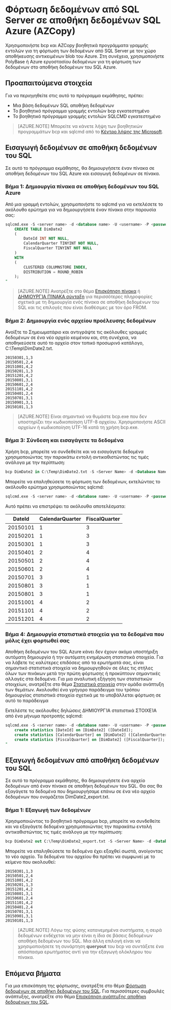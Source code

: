 <properties
   pageTitle="Φόρτωση δεδομένων από SQL Server σε αποθήκη δεδομένων SQL Azure (PolyBase) | Microsoft Azure"
   description="Χρησιμοποιεί bcp για να εξαγάγετε δεδομένα από SQL Server σε επίπεδο αρχείων, AZCopy για την εισαγωγή δεδομένων με το χώρο αποθήκευσης αντικειμένων blob του Azure και PolyBase να ingest τα δεδομένα σε αποθήκη δεδομένων του SQL Azure."
   services="sql-data-warehouse"
   documentationCenter="NA"
   authors="ckarst"
   manager="barbkess"
   editor=""/>

<tags
   ms.service="sql-data-warehouse"
   ms.devlang="NA"
   ms.topic="get-started-article"
   ms.tgt_pltfrm="NA"
   ms.workload="data-services"
   ms.date="06/30/2016"
   ms.author="cakarst;barbkess;sonyama"/>


# <a name="load-data-from-sql-server-into-azure-sql-data-warehouse-azcopy"></a>Φόρτωση δεδομένων από SQL Server σε αποθήκη δεδομένων SQL Azure (AZCopy)

Χρησιμοποιήστε bcp και AZCopy βοηθητικά προγράμματα γραμμής εντολών για τη φόρτωση των δεδομένων από SQL Server με τον χώρο αποθήκευσης αντικειμένων blob του Azure. Στη συνέχεια, χρησιμοποιήστε PolyBase ή Azure εργοστασίου δεδομένων για τη φόρτωση των δεδομένων στο αποθήκη δεδομένων του SQL Azure. 


## <a name="prerequisites"></a>Προαπαιτούμενα στοιχεία

Για να περιηγηθείτε στις αυτό το πρόγραμμα εκμάθησης, πρέπει:

- Μια βάση δεδομένων SQL αποθήκη δεδομένων
- Το βοηθητικό πρόγραμμα γραμμής εντολών bcp εγκατεστημένο
- Το βοηθητικό πρόγραμμα γραμμής εντολών SQLCMD εγκατεστημένο

>[AZURE.NOTE] Μπορείτε να κάνετε λήψη των βοηθητικών προγραμμάτων bcp και sqlcmd από το [Κέντρο λήψης της Microsoft][].

## <a name="import-data-into-sql-data-warehouse"></a>Εισαγωγή δεδομένων σε αποθήκη δεδομένων του SQL

Σε αυτό το πρόγραμμα εκμάθησης, θα δημιουργήσετε έναν πίνακα σε αποθήκη δεδομένων του SQL Azure και εισαγωγή δεδομένων σε πίνακα.

### <a name="step-1-create-a-table-in-azure-sql-data-warehouse"></a>Βήμα 1: Δημιουργία πίνακα σε αποθήκη δεδομένων του SQL Azure

Από μια γραμμή εντολών, χρησιμοποιήστε το sqlcmd για να εκτελέσετε το ακόλουθο ερώτημα για να δημιουργήσετε έναν πίνακα στην παρουσία σας:

```sql
sqlcmd.exe -S <server name> -d <database name> -U <username> -P <password> -I -Q "
    CREATE TABLE DimDate2
    (
        DateId INT NOT NULL,
        CalendarQuarter TINYINT NOT NULL,
        FiscalQuarter TINYINT NOT NULL
    )
    WITH
    (
        CLUSTERED COLUMNSTORE INDEX,
        DISTRIBUTION = ROUND_ROBIN
    );
"
```

>[AZURE.NOTE] Ανατρέξτε στο θέμα [Επισκόπηση πίνακα][] ή [ΔΗΜΙΟΥΡΓΊΑ ΠΊΝΑΚΑ σύνταξη][] για περισσότερες πληροφορίες σχετικά με τη δημιουργία ενός πίνακα σε αποθήκη δεδομένων του SQL και τις επιλογές που είναι διαθέσιμες με τον όρο FROM.

### <a name="step-2-create-a-source-data-file"></a>Βήμα 2: Δημιουργία ενός αρχείου προέλευσης δεδομένων

Ανοίξτε το Σημειωματάριο και αντιγράψτε τις ακόλουθες γραμμές δεδομένων σε ένα νέο αρχείο κειμένου και, στη συνέχεια, να αποθηκεύσετε αυτό το αρχείο στον τοπικό προσωρινό κατάλογο, C:\Temp\DimDate2.txt.

```
20150301,1,3
20150501,2,4
20151001,4,2
20150201,1,3
20151201,4,2
20150801,3,1
20150601,2,4
20151101,4,2
20150401,2,4
20150701,3,1
20150901,3,1
20150101,1,3
```

> [AZURE.NOTE] Είναι σημαντικό να θυμάστε bcp.exe που δεν υποστηρίζει την κωδικοποίηση UTF-8 αρχείου. Χρησιμοποιήστε ASCII αρχείων ή κωδικοποίηση UTF-16 κατά τη χρήση bcp.exe.

### <a name="step-3-connect-and-import-the-data"></a>Βήμα 3: Σύνδεση και εισαγάγετε τα δεδομένα
Χρήση bcp, μπορείτε να συνδεθείτε και να εισαγάγετε δεδομένα χρησιμοποιώντας την παρακάτω εντολή αντικαθιστώντας τις τιμές ανάλογα με την περίπτωση:

```sql
bcp DimDate2 in C:\Temp\DimDate2.txt -S <Server Name> -d <Database Name> -U <Username> -P <password> -q -c -t  ','
```

Μπορείτε να επαληθεύσετε τη φόρτωση των δεδομένων, εκτελώντας το ακόλουθο ερώτημα χρησιμοποιώντας sqlcmd:

```sql
sqlcmd.exe -S <server name> -d <database name> -U <username> -P <password> -I -Q "SELECT * FROM DimDate2 ORDER BY 1;"
```

Αυτό πρέπει να επιστρέψει τα ακόλουθα αποτελέσματα:

DateId |CalendarQuarter |FiscalQuarter
----------- |--------------- |-------------
20150101 |1 |3
20150201 |1 |3
20150301 |1 |3
20150401 |2 |4
20150501 |2 |4
20150601 |2 |4
20150701 |3 |1
20150801 |3 |1
20150801 |3 |1
20151001 |4 |2
20151101 |4 |2
20151201 |4 |2

### <a name="step-4-create-statistics-on-your-newly-loaded-data"></a>Βήμα 4: Δημιουργία στατιστικά στοιχεία για τα δεδομένα που μόλις έχει φορτωθεί σας

Αποθήκη δεδομένων του SQL Azure κάνει δεν έχουν ακόμα υποστήριξη αυτόματη δημιουργία ή την αυτόματη ενημέρωση στατιστικά στοιχεία. Για να λάβετε τις καλύτερες επιδόσεις από τα ερωτήματά σας, είναι σημαντικό στατιστικά στοιχεία να δημιουργηθούν σε όλες τις στήλες όλων των πινάκων μετά την πρώτη φόρτωσης ή προκύπτουν σημαντικές αλλαγές στα δεδομένα. Για μια αναλυτική εξήγηση των στατιστικών στοιχείων, ανατρέξτε στο θέμα [Στατιστικά στοιχεία][] στην ομάδα ανάπτυξη των θεμάτων. Ακολουθεί ένα γρήγορο παράδειγμα του τρόπου δημιουργίας στατιστικά στοιχεία σχετικά με το υποβάλλεται φόρτωση σε αυτό το παράδειγμα

Εκτελέστε τις ακόλουθες δηλώσεις ΔΗΜΙΟΥΡΓΊΑ στατιστικά ΣΤΟΙΧΕΊΑ από ένα μήνυμα προτροπής sqlcmd:

```sql
sqlcmd.exe -S <server name> -d <database name> -U <username> -P <password> -I -Q "
    create statistics [DateId] on [DimDate2] ([DateId]);
    create statistics [CalendarQuarter] on [DimDate2] ([CalendarQuarter]);
    create statistics [FiscalQuarter] on [DimDate2] ([FiscalQuarter]);
"
```

## <a name="export-data-from-sql-data-warehouse"></a>Εξαγωγή δεδομένων από αποθήκη δεδομένων του SQL
Σε αυτό το πρόγραμμα εκμάθησης, θα δημιουργήσετε ένα αρχείο δεδομένων από έναν πίνακα σε αποθήκη δεδομένων του SQL. Θα σας θα εξαγάγετε τα δεδομένα που δημιουργήσαμε επάνω σε ένα νέο αρχείο δεδομένων που ονομάζεται DimDate2_export.txt.

### <a name="step-1-export-the-data"></a>Βήμα 1: Εξαγωγή των δεδομένων

Χρησιμοποιώντας το βοηθητικό πρόγραμμα bcp, μπορείτε να συνδεθείτε και να εξαγάγετε δεδομένα χρησιμοποιώντας την παρακάτω εντολή αντικαθιστώντας τις τιμές ανάλογα με την περίπτωση:

```sql
bcp DimDate2 out C:\Temp\DimDate2_export.txt -S <Server Name> -d <Database Name> -U <Username> -P <password> -q -c -t ','
```
Μπορείτε να επαληθεύσετε τα δεδομένα έχει εξαχθεί σωστά, ανοίγοντας το νέο αρχείο. Τα δεδομένα του αρχείου θα πρέπει να συμφωνεί με το κείμενο που ακολουθεί:

```
20150301,1,3
20150501,2,4
20151001,4,2
20150201,1,3
20151201,4,2
20150801,3,1
20150601,2,4
20151101,4,2
20150401,2,4
20150701,3,1
20150901,3,1
20150101,1,3
```

>[AZURE.NOTE] Λόγω της φύσης κατανεμημένα συστήματα, η σειρά δεδομένων ενδέχεται να μην είναι η ίδια σε βάσεις δεδομένων αποθήκη δεδομένων του SQL. Μια άλλη επιλογή είναι να χρησιμοποιήσετε τη συνάρτηση **queryout** του bcp να συντάξετε ένα απόσπασμα ερωτήματος αντί για την εξαγωγή ολόκληρου του πίνακα.

## <a name="next-steps"></a>Επόμενα βήματα
Για μια επισκόπηση της φόρτωσης, ανατρέξτε στο θέμα [Φόρτωση δεδομένων σε αποθήκη δεδομένων του SQL][].
Για περισσότερες συμβουλές ανάπτυξης, ανατρέξτε στο θέμα [Επισκόπηση ανάπτυξης αποθήκη δεδομένων του SQL][].

<!--Image references-->

<!--Article references-->

[Φόρτωση δεδομένων σε αποθήκη δεδομένων του SQL]: ./sql-data-warehouse-overview-load.md
[Επισκόπηση ανάπτυξης αποθήκη δεδομένων του SQL]: ./sql-data-warehouse-overview-develop.md
[Επισκόπηση πίνακα]: ./sql-data-warehouse-tables-overview.md
[Στατιστικά στοιχεία]: ./sql-data-warehouse-tables-statistics.md

<!--MSDN references-->
[bcp]: https://msdn.microsoft.com/library/ms162802.aspx
[ΔΗΜΙΟΥΡΓΊΑ ΠΊΝΑΚΑ σύνταξη]: https://msdn.microsoft.com/library/mt203953.aspx

<!--Other Web references-->
[Κέντρο λήψης της Microsoft]: https://www.microsoft.com/download/details.aspx?id=36433
